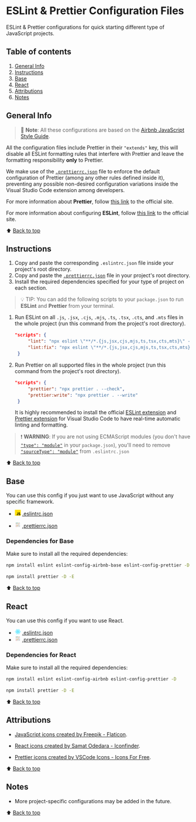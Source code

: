 # ESLint & Prettier Configuration Files

ESLint & Prettier configurations for quick starting different type of JavaScript projects.

## Table of contents

1. [General Info](#general-info)
2. [Instructions](#instructions)
3. [Base](#base)
4. [React](#react)
5. [Attributions](#attributions)
6. [Notes](#notes)

## General Info

> 📙 **Note**: All these configurations are based on the [Airbnb JavaScript Style Guide](https://github.com/airbnb/javascript/tree/master).

All the configuration files include Prettier in their `"extends"` key, this will disable all ESLint formatting rules that interfere with Prettier and leave the formatting responsibility **only** to Prettier.

We make use of the [`.prettierrc.json`](.prettierrc.json) file to enforce the default configuration of Prettier (among any other rules defined inside it), preventing any possible non-desired configuration variations inside the Visual Studio Code extension among developers.

For more information about **Prettier**, follow [this link](https://prettier.io/) to the official site.

For more information about configuring **ESLint**, follow [this link](https://eslint.org/) to the official site.

⬆️ [Back to top](#table-of-contents)

## Instructions

1. Copy and paste the corresponding `.eslintrc.json` file inside your project's root directory.
2. Copy and paste the [`.prettierrc.json`](./.prettierrc.json) file in your project's root directory.
3. Install the required dependencies specified for your type of project on each section.

> 💡 TIP: You can add the following scripts to your `package.json` to run **ESLint** and **Prettier** from your terminal.

1. Run ESLint on all `.js`, `.jsx`, `.cjs`, `.mjs`, `.ts`, `.tsx`, `.cts`, and `.mts` files in the whole project (run this command from the project's root directory).

   ```json
   "scripts": {
        "lint": "npx eslint \"**/*.{js,jsx,cjs,mjs,ts,tsx,cts,mts}\" --report-unused-disable-directives --max-warnings 0",
        "lint:fix": "npx eslint \"**/*.{js,jsx,cjs,mjs,ts,tsx,cts,mts}\" --report-unused-disable-directives --max-warnings 0 --fix"
    }
   ```

2. Run Prettier on all supported files in the whole project (run this command from the project's root directory).

   ```json
   "scripts": {
        "prettier": "npx prettier . --check",
        "prettier:write": "npx prettier . --write"
    }
   ```

   It is highly recommended to install the official [ESLint extension](https://marketplace.visualstudio.com/items?itemName=dbaeumer.vscode-eslint) and [Prettier extension](https://marketplace.visualstudio.com/items?itemName=esbenp.prettier-vscode) for Visual Studio Code to have real-time automatic linting and formatting.

> ❗️ **WARNING**: If you are not using ECMAScript modules (you don't have [`"type": "module"`](https://nodejs.org/api/packages.html#type) in your `package.json`), you'll need to remove [`"sourceType": "module"`](https://eslint.org/docs/latest/use/configure/language-options#specifying-parser-options) from `.eslintrc.json`

⬆️ [Back to top](#table-of-contents)

## Base

You can use this config if you just want to use JavaScript without any specific framework.

- ![JavaScript Logo](./img/javascript.png "JavaScript Logo") [.eslintrc.json](./base/.eslintrc.json "download")

- ![Prettier Logo](./img/prettier.png "Prettier Logo") [.prettierrc.json](./.prettierrc.json "download")

### Dependencies for Base

Make sure to install all the required dependencies:

```zsh
npm install eslint eslint-config-airbnb-base eslint-config-prettier -D
```

```zsh
npm install prettier -D -E
```

⬆️ [Back to top](#table-of-contents)

## React

You can use this config if you want to use React.

- ![React Logo](./img/react.png "React Logo") [.eslintrc.json](./react/.eslintrc.json "download")
- ![Prettier Logo](./img/prettier.png "Prettier Logo") [.prettierrc.json](./.prettierrc.json "download")

### Dependencies for React

Make sure to install all the required dependencies:

```zsh
npm install eslint eslint-config-airbnb eslint-config-prettier -D
```

```zsh
npm install prettier -D -E
```

⬆️ [Back to top](#table-of-contents)

## Attributions

- [JavaScript icons created by Freepik - Flaticon](https://www.flaticon.com/free-icons/javascript "javascript icons").

- [React icons created by Samat Odedara - Iconfinder](https://www.iconfinder.com/icons/1174949/js_react_js_logo_react_react_native_icon "react icons").

- [Prettier icons created by VSCode Icons - Icons For Free](https://icons-for-free.com/vscode+icons+type+prettier-1324451458122067730/ "prettier icons").

⬆️ [Back to top](#table-of-contents)

## Notes

- More project-specific configurations may be added in the future.

⬆️ [Back to top](#table-of-contents)
